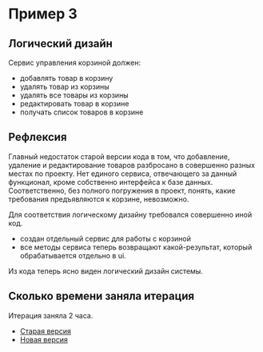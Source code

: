 # Пример 3

## Логический дизайн

Сервис управления корзиной должен:

- добавлять товар в корзину
- удалять товар из корзины
- удалять все товары из корзины
- редактировать товар в корзине
- получать список товаров в корзине

## Рефлексия

Главный недостаток старой версии кода в том, что добавление, удаление и редактирование товаров
разбросано в совершенно разных местах по проекту. Нет единого сервиса, отвечающего за данный
функционал, кроме собственно интерфейса к базе данных. Соответственно, без полного погружения в
проект, понять, какие требования предъявляются к корзине, невозможно.

Для соответствия логическому дизайну требовался совершенно иной код.
- создан отдельный сервис для работы с корзиной
- все методы сервиса теперь возвращают какой-результат, который обрабатывается отдельно в ui.
 
Из кода теперь ясно виден логический дизайн системы.

## Сколько времени заняла итерация

Итерация заняла 2 часа.

- [Старая версия](Старая_версия.md)
- [Новая версия](Новая_версия.md)